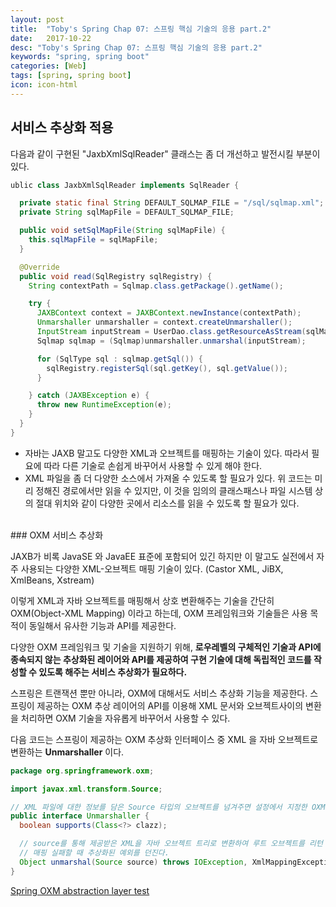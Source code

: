 ```yaml
---
layout: post
title:  "Toby's Spring Chap 07: 스프링 핵심 기술의 응용 part.2"
date:   2017-10-22
desc: "Toby's Spring Chap 07: 스프링 핵심 기술의 응용 part.2"
keywords: "spring, spring boot"
categories: [Web]
tags: [spring, spring boot]
icon: icon-html
---
```


## 서비스 추상화 적용

다음과 같이 구현된 "JaxbXmlSqlReader" 클래스는 좀 더 개선하고 발전시킬 부분이 있다.
~~~java
ublic class JaxbXmlSqlReader implements SqlReader {

  private static final String DEFAULT_SQLMAP_FILE = "/sql/sqlmap.xml";
  private String sqlMapFile = DEFAULT_SQLMAP_FILE;

  public void setSqlMapFile(String sqlMapFile) {
    this.sqlMapFile = sqlMapFile;
  }

  @Override
  public void read(SqlRegistry sqlRegistry) {
    String contextPath = Sqlmap.class.getPackage().getName();

    try {
      JAXBContext context = JAXBContext.newInstance(contextPath);
      Unmarshaller unmarshaller = context.createUnmarshaller();
      InputStream inputStream = UserDao.class.getResourceAsStream(sqlMapFile);
      Sqlmap sqlmap = (Sqlmap)unmarshaller.unmarshal(inputStream);

      for (SqlType sql : sqlmap.getSql()) {
        sqlRegistry.registerSql(sql.getKey(), sql.getValue());
      }

    } catch (JAXBException e) {
      throw new RuntimeException(e);
    }
  }
}
~~~

* 자바는 JAXB 말고도 다양한 XML과 오브젝트를 매핑하는 기술이 있다. 따라서 필요에 따라 다른 기술로 손쉽게 바꾸어서 사용할 수 있게 해야 한다.
* XML 파일을 좀 더 다양한 소스에서 가져올 수 있도록 할 필요가 있다. 위 코드는 미리 정해진 경로에서만 읽을 수 있지만, 이 것을 임의의 클래스패스나 파일 시스템 상의 절대 위치와 같이 다양한 곳에서 리소스를 읽을 수 있도록 할 필요가 있다.

<br>
### OXM 서비스 추상화

JAXB가 비록 JavaSE 와 JavaEE 표준에 포함되어 있긴 하지만 이 말고도 실전에서 자주 사용되는 다양한 XML-오브젝트 매핑 기술이 있다. (Castor XML, JiBX, XmlBeans, Xstream)

이렇게 XML과 자바 오브젝트를 매핑해서 상호 변환해주는 기술을 간단히 OXM(Object-XML Mapping) 이라고 하는데, OXM 프레임워크와 기술들은 사용 목적이 동일해서 유사한 기능과 API를 제공한다.

다양한 OXM 프레임워크 및 기술을 지원하기 위해, **로우레벨의 구체적인 기술과 API에 종속되지 않는 추상화된 레이어와 API를 제공하여 구현 기술에 대해 독립적인 코드를 작성할 수 있도록 해주는 서비스 추상화가 필요하다.**

스프링은 트랜잭션 뿐만 아니라, OXM에 대해서도 서비스 추상화 기능을 제공한다. 스프링이 제공하는 OXM 추상 레이어의 API를 이용해 XML 문서와 오브젝트사이의 변환을 처리하면 OXM 기술을 자유롭게 바꾸어서 사용할 수 있다.

다음 코드는 스프링이 제공하는 OXM 추상화 인터페이스 중 XML 을 자바 오브젝트로 변환하는 **Unmarshaller** 이다.

~~~java
package org.springframework.oxm;

import javax.xml.transform.Source;

// XML 파일에 대한 정보를 담은 Source 타입의 오브젝트를 넘겨주면 설정에서 지정한 OXM 기술에 따라 자바 오브젝트 트리로 변환해준다.
public interface Unmarshaller {
  boolean supports(Class<?> clazz);

  // source를 통해 제공받은 XML을 자바 오브젝트 트리로 변환하여 루트 오브젝트를 리턴
  // 매핑 실패할 때 추상화된 예외를 던진다.
  Object unmarshal(Source source) throws IOException, XmlMappingException;
}
~~~

[Spring OXM abstraction layer test](https://github.com/dhsim86/tobys_spring_study/commit/f6c2f2accdae7f81a71498ff66fe0ef22c12138f)
